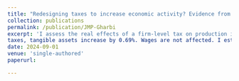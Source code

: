 ```yaml
---
title: "Redesigning taxes to increase economic activity? Evidence from a French Business tax reform"
collection: publications
permalink: /publication/JMP-Gharbi
excerpt: 'I assess the real effects of a firm-level tax on production inputs, focusing on the 1999 reform of the French local business tax. This reform excluded the wage bill from the tax base, leaving only capital inputs taxed.  Using administrative data, I evaluate the impact of this reform on firms' outcomes. I exploit cross-sectional variation in firms'  exposure to the reform based on the labor share in their pre-reform tax base. Applying a dynamic differences-in-differences approach, I show that the reform significantly reduces firms' tax liabilities and boosts firms' productivity. This increase in productivity can be attributed to firms using a large portion of the tax savings for investment, particularly among cash-constrained firms. For a 1\% reduction in
taxes, tangible assets increase by 0.69%. Wages are not affected. I estimate a negative effect on employment: for a  1% reduction in taxes, employment decreased by 0.13%. Importantly, this reduction does not indicate direct job cuts but reflects differences in employment growth rates between capital-intensive and labor-intensive firms, with capital-intensive firms increasing employment more rapidly. This difference in employment growth can be explained by varying degrees of tax sensitivity depending on whether firms can deduct business tax payments from the corporate income tax.'
date: 2024-09-01
venue: 'single-authored'
paperurl: 

---
```


